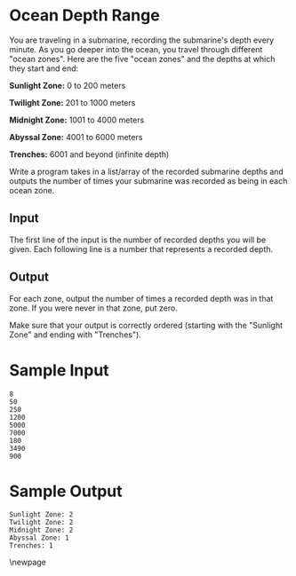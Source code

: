 # Ocean Depth Range 

You are traveling in a submarine, recording the submarine's depth every minute. As you go deeper into the ocean, you travel through different "ocean zones". Here are the five "ocean zones" and the depths at which they start and end:

**Sunlight Zone:** 0 to 200 meters

**Twilight Zone:** 201 to 1000 meters

**Midnight Zone:** 1001 to 4000 meters

**Abyssal Zone:** 4001 to 6000 meters

**Trenches:** 6001 and beyond (infinite depth)

Write a program takes in a list/array of the recorded submarine depths and outputs the number of times your submarine was recorded as being in each ocean zone.

## Input

The first line of the input is the number of recorded depths you will be given. Each following line is a number that represents a recorded depth. 

## Output

For each zone, output the number of times a recorded depth was in that zone. If you were never in that zone, put zero.

Make sure that your output is correctly ordered (starting with the "Sunlight Zone" and ending with "Trenches").

# Sample Input
```
8
50
250
1200
5000
7000
180
3490
900
```

# Sample Output
```
Sunlight Zone: 2
Twilight Zone: 2
Midnight Zone: 2
Abyssal Zone: 1
Trenches: 1
```
\newpage
